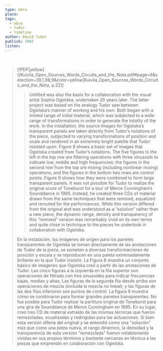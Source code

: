 ```yaml
---
type: obra
place: 
tags:
  - obra
  - tudor
  - timeline
author: David Tudor
publish: 1992
listen:
---
```

<span  
class='ob-timelines'  
data-date='1992-01-00-00'  
data-title='Toneburst, Maps and Fragments'  
data-type='range'  
data-end='1992-11-00-00'>  
</span>
> [!PDF|yellow] [[Kuivila_Open_Sources_Words_Circuits_and_the_Nota.pdf#page=6&selection=39,1,98,9&color=yellow|Kuivila_Open_Sources_Words_Circuits_and_the_Nota, p.22]]
> > Untitled was also the basis for a collaboration with the visual artist Sophia Ogielska, undertaken 20 years later. The latter project was based on the analogy Tudor saw between Ogielska’s manner of working and his own. Both began with a limited range of initial material, which was subjected to a wide range of transformations in order to generate the totality of the work. In the installation, the source images for Ogielska’s transparent panels are taken directly from Tudor’s notations of the piece, subjected to varying transformations of position and scale and rendered in an extremely bright palette that Tudor insisted upon. Figure 8 shows a basic set of images that Ogielska created from Tudor’s notations. The five figures to the left in the top row are filtering operations with three sinusoids to indicate low, middle and high frequencies; the figures in the second row from the top are mixing (including nonlinear mixing) operations; and the figures in the bottom two rows are control points. Figure 9 shows how they were combined to form large transparent panels. It was not possible for Tudor to realize the original score of Toneburst for a tour of Merce Cunningham’s Sounddance in 1995. Instead, he created three CDs of material drawn from the same techniques that were remixed, equalized and rerouted for the performances. While this version differed from the original and was understood as a “solution” rather than a new piece, the dynamic range, density and transparency of this “remixed” version was remarkably vivid on its own terms and quite close in technique to the pieces he undertook in collaboration with Ogielska.
> 
> En la instalación, las imágenes de origen para los paneles transparentes de Ogielska se toman directamente de las anotaciones de Tudor de la pieza, se someten a diversas transformaciones de posición y escala y se reproducen en una paleta extremadamente brillante en la que Tudor insistió. La Figura 8 muestra un conjunto básico de imágenes que Ogielska creó a partir de las anotaciones de Tudor. Las cinco figuras a la izquierda en la fila superior son operaciones de filtrado con tres sinusoides para indicar frecuencias bajas, medias y altas; Las figuras de la segunda fila desde arriba son operaciones de mezcla (incluida la mezcla no lineal); y las figuras de las dos filas inferiores son puntos de control. La figura 9 muestra cómo se combinaron para formar grandes paneles transparentes. No fue posible para Tudor realizar la partitura original de Toneburst para una gira de Sounddance de Merce Cunningham en 1995. En su lugar, creó tres CD de material extraído de las mismas técnicas que fueron remezcladas, ecualizadas y redirigidas para las actuaciones. Si bien esta versión difería del original y se entendió como una "solución" más que como una pieza nueva, el rango dinámico, la densidad y la transparencia de esta versión "remezclada" fueron notablemente vívidas en sus propios términos y bastante cercanas en técnica a las piezas que emprendió en colaboración con Ogielska.